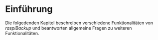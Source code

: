 # Einführung

Die folgedenden Kapitel beschreiben verschiedene Funktionalitäten von *raspiBackup* und beantworten 
allgemeine Fragen zu weiteren Funktionalitäten.
